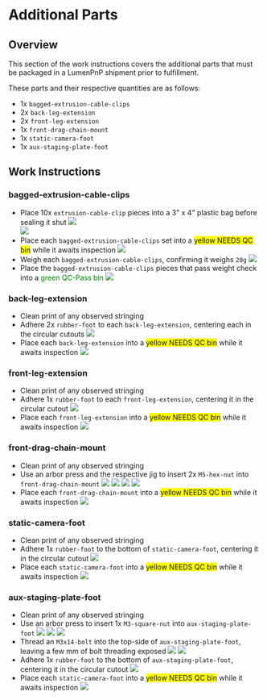 # Additional Parts

## Overview

This section of the work instructions covers the additional parts that must be packaged in a LumenPnP shipment prior to fulfillment. 

These parts and their respective quantities are as follows: 

* 1x  `bagged-extrusion-cable-clips`
* 2x `back-leg-extension` 
* 2x `front-leg-extension`
* 1x `front-drag-chain-mount`
* 1x `static-camera-foot`
* 1x `aux-staging-plate-foot`

## Work Instructions

### bagged-extrusion-cable-clips
- Place 10x `extrusion-cable-clip` pieces into a 3" x 4" plastic bag before sealing it shut
	![](img/IMG_3667.png)	
	![](img/IMG_3666.png)
- Place each `bagged-extrusion-cable-clips` set into a <span style="background-color:yellow"> yellow NEEDS QC bin</span> while it awaits inspection
	![](img/IMG_6181.jpeg)
- Weigh each `bagged-extrusion-cable-clips`, confirming it weighs `20g`
	![](img/IMG_6182.jpeg) 
- Place the `bagged-extrusion-cable-clips` pieces that pass weight check into a <span style="color:green"> green QC-Pass bin</span>
	![](img/IMG_6185.jpg)

### back-leg-extension
- Clean print of any observed stringing 
- Adhere 2x `rubber-foot` to each `back-leg-extension`, centering each in the circular cutouts
	![](img/back-leg-extension.jpg)
- Place each `back-leg-extension` into a <span style="background-color:yellow"> yellow NEEDS QC bin</span> while it awaits inspection
	![](img/IMG_6179.jpg)
	
### front-leg-extension
- Clean print of any observed stringing 
- Adhere 1x `rubber-foot` to each `front-leg-extension`, centering it in the circular cutout
	![](img/front-leg-extension.png)
- Place each `front-leg-extension` into a <span style="background-color:yellow"> yellow NEEDS QC bin</span> while it awaits inspection
	![](img/IMG_6180.jpg)

### front-drag-chain-mount
- Clean print of any observed stringing 
- Use an arbor press and the respective jig to insert 2x `M5-hex-nut` into `front-drag-chain-mount`
	![](img/front-drag-chain-mount-1.png)
	![](img/front-drag-chain-mount-2.png)
	![](img/front-drag-chain-mount-3.png)	![](img/front-drag-chain-mount-4.png)
- Place each `front-drag-chain-mount` into a <span style="background-color:yellow"> yellow NEEDS QC bin</span> while it awaits inspection
	![](img/front-drag-chain-mount.png)

### static-camera-foot
- Clean print of any observed stringing 
- Adhere 1x `rubber-foot` to the bottom of `static-camera-foot`, centering it in the circular cutout
	![](img/aux-foot-rubber.jpeg)
- Place each `static-camera-foot` into a <span style="background-color:yellow"> yellow NEEDS QC bin</span> while it awaits inspection
	![](img/static-camera-foot.png)

### aux-staging-plate-foot
- Clean print of any observed stringing 
- Use an arbor press to insert 1x `M3-square-nut` into `aux-staging-plate-foot`
	![](img/aux-staging-plate-foot-1.jpg)
	![](img/aux-staging-plate-foot-2.jpg)
	![](img/aux-staging-plate-foot-3.jpg)
- Thread an `M3x14-bolt` into the top-side of `aux-staging-plate-foot`, leaving a few mm of bolt threading exposed
	![](img/build-foot-separated.png)
	![](img/build-foot.png)
- Adhere 1x `rubber-foot` to the bottom of `aux-staging-plate-foot`, centering it in the circular cutout
	![](img/build-foot-rubber.jpeg)
- Place each `static-camera-foot` into a <span style="background-color:yellow"> yellow NEEDS QC bin</span> while it awaits inspection
	![](img/aux-staging-plate-foot.png)
